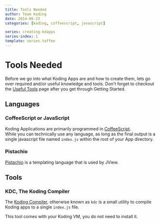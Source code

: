 ```yaml
---
title: Tools Needed
author: Team Koding
date: 2014-06-23
categories: [koding, coffeescript, javascript]

series: creating-kdapps
series-index: 1
template: series.toffee
---
```



# Tools Needed

Before we go into what Koding Apps are and how to create them, lets go over
required and/or useful knowledge and tools. Don't forget to checkout the 
[Useful Tools][useful tools] page after you get through Getting Started.

## Languages

### CoffeeScript or JavaScript

Koding Applications are primarily programmed in [CoffeeScript][coffeescript].  
While you can technically use any language, as long as the final output is a 
single javascript file named `index.js` within the root of your App directory.

### Pistachio

[Pistachio][pistachio] is a templating language that is used by JView.

## Tools

### KDC, The Koding Compiler

The [Koding Compiler][kdc], otherwise known as `kdc` is a small utility to 
compile Koding apps to a single `index.js` file.

This tool comes with your Koding VM, you do not need to install it.





[koding]: https://koding.com
[coffeescript]: http://coffeescript.org
[pistachio]: https://github.com/pipobscure/pistachio
[kdc]: https://github.com/koding/kdc
[useful tools]: https://github.com/koding/kd/blob/master/docs/contents/useful-tools.md
